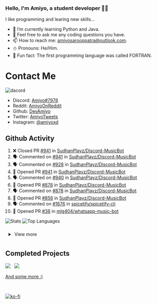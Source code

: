 ### Hello, I'm Amiyo, a student developer 👨‍💻
I like programming and learing new skills...

- 🐍 I’m currently learning Python and Java.
- 💬 Feel free to ask me any coding questions you have.
- 📫 How to reach me: [amiyosarooppatra@outlook.com](mailto:amiyosarooppatra@outlook.com).
- ⛄️ Pronouns: He/Him.
- 🍪 Fun fact: The first programming language was called FORTRAN.


# Contact Me

![dacord](https://discord.c99.nl/widget/theme-4/762587583377047572.png)

- Discord: [Amiyo#7978](https://discordapp.com/users/762587583377047572)
- Reddit: [AmiyoOnReddit](https://reddit.com/u/AmiyoOnReddit)
- Github: [DevAmiyo](https://github.com/DevAmiyo)
- Twitter: [AmiyoTweets](https://twitter.com/AmiyoTweets)
- Instagram: [@amiyoxd](https://www.instagram.com/amiyoxd)


## Github Activity
<!--START_SECTION:activity-->
1. ❌ Closed PR [#941](https://github.com/SudhanPlayz/Discord-MusicBot/pull/941) in [SudhanPlayz/Discord-MusicBot](https://github.com/SudhanPlayz/Discord-MusicBot)
2. 🗣 Commented on [#941](https://github.com/SudhanPlayz/Discord-MusicBot/issues/941) in [SudhanPlayz/Discord-MusicBot](https://github.com/SudhanPlayz/Discord-MusicBot)
3. 🗣 Commented on [#928](https://github.com/SudhanPlayz/Discord-MusicBot/issues/928) in [SudhanPlayz/Discord-MusicBot](https://github.com/SudhanPlayz/Discord-MusicBot)
4. 💪 Opened PR [#941](https://github.com/SudhanPlayz/Discord-MusicBot/pull/941) in [SudhanPlayz/Discord-MusicBot](https://github.com/SudhanPlayz/Discord-MusicBot)
5. 🗣 Commented on [#940](https://github.com/SudhanPlayz/Discord-MusicBot/issues/940) in [SudhanPlayz/Discord-MusicBot](https://github.com/SudhanPlayz/Discord-MusicBot)
6. 💪 Opened PR [#878](https://github.com/SudhanPlayz/Discord-MusicBot/pull/878) in [SudhanPlayz/Discord-MusicBot](https://github.com/SudhanPlayz/Discord-MusicBot)
7. 🗣 Commented on [#878](https://github.com/SudhanPlayz/Discord-MusicBot/issues/878) in [SudhanPlayz/Discord-MusicBot](https://github.com/SudhanPlayz/Discord-MusicBot)
8. 💪 Opened PR [#856](https://github.com/SudhanPlayz/Discord-MusicBot/pull/856) in [SudhanPlayz/Discord-MusicBot](https://github.com/SudhanPlayz/Discord-MusicBot)
9. 🗣 Commented on [#1676](https://github.com/spicetify/spicetify-cli/issues/1676) in [spicetify/spicetify-cli](https://github.com/spicetify/spicetify-cli)
10. 💪 Opened PR [#36](https://github.com/mlg404/whatsapp-music-bot/pull/36) in [mlg404/whatsapp-music-bot](https://github.com/mlg404/whatsapp-music-bot)
<!--END_SECTION:activity-->


![Stats](https://github-readme-stats.vercel.app/api?username=DevAmiyo&layout=compact&hide_border=true&hide_title=true&count_private=true&include_all_commits=true&show_icons=true&bg_color=00000000&text_color=c3c6ce&icon_color=4e64f7) ![Top Languages](https://github-readme-stats.vercel.app/api/top-langs/?username=DevAmiyo&layout=compact&hide_border=true&bg_color=00000000&text_color=c3c6ce)

<details style="padding:10px;">
<summary>
    &nbsp;View more
</summary>
<p align="center">
<br>
<img src="http://github-readme-streak-stats.herokuapp.com?user=DevAmiyo&theme=dracula&hide_border=true&date_format=M%20j%5B%2C%20Y%5D&stroke=AB2CDD&ring=946AFD&fire=DD2727&sideLabels=7CDD9F">
<br>
<br>
<img src="https://github-profile-trophy.vercel.app/?username=DevAmiyo&theme=dracula">
<br>
<br>
<img src="https://activity-graph.herokuapp.com/graph?username=DevAmiyo&bg_color=303030&color=ff8a8a&line=ba52ff&point=edffe5&area=true&hide_border=true">
</p>
</details>


## Completed Projects 

<p align="left">

<a href='https://github.com/DevAmiyo/FileEncrypter'><img src='https://github-readme-stats.vercel.app/api/pin/?username=DevAmiyo&repo=FileEncrypter&theme=nightowl&show_icons=true'></a> &nbsp; <a href='https://github.com/DevAmiyo/RockPaperScissors'><img src='https://github-readme-stats.vercel.app/api/pin/?username=DevAmiyo&repo=RockPaperScissors&theme=nightowl&show_icons=true'></a>

</p>

[And some more :)](https://github.com/DevAmiyo?tab=repositories)


<br>

[![ko-fi](https://ko-fi.com/img/githubbutton_sm.svg)](https://ko-fi.com/amiyo)
